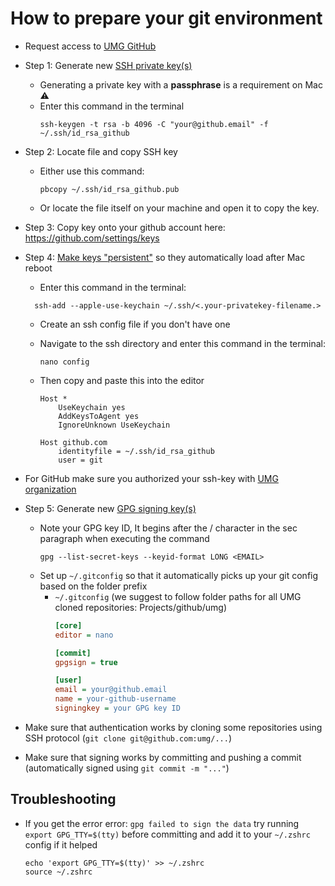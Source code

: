 # How to prepare your git environment
- Request access to [UMG GitHub](https://github.com/umg)

- Step 1: Generate new [SSH private key(s)](https://docs.github.com/en/authentication/connecting-to-github-with-ssh/generating-a-new-ssh-key-and-adding-it-to-the-ssh-agent)
  - Generating a private key with a **passphrase** is a requirement on Mac :warning:
  - Enter this command in the terminal
    ```shell
    ssh-keygen -t rsa -b 4096 -C "your@github.email" -f ~/.ssh/id_rsa_github

- Step 2: Locate file and copy SSH key 

  - Either use this command:
      ```shell
     pbcopy ~/.ssh/id_rsa_github.pub
       ```
  -  Or locate the file itself on your machine and open it to copy the key.

- Step 3: Copy key onto your github account here:
https://github.com/settings/keys

- Step 4: [Make keys "persistent"](https://unix.stackexchange.com/a/560404/171941) so they automatically load after Mac reboot
   - Enter this command in the terminal:
    ```shell 
      ssh-add --apple-use-keychain ~/.ssh/<.your-privatekey-filename.>
    ```
  - Create an ssh config file if you don't have one
  - Navigate to the ssh directory and enter this command in the terminal:
     ``` shell 
    nano config
    ```
  - Then copy and paste this into the editor

  
    ```
    Host *
        UseKeychain yes
        AddKeysToAgent yes
        IgnoreUnknown UseKeychain

    Host github.com
        identityfile = ~/.ssh/id_rsa_github
        user = git
    ```
- For GitHub make sure you authorized your ssh-key with [UMG organization](https://docs.github.com/en/enterprise-cloud@latest/authentication/authenticating-with-saml-single-sign-on/authorizing-an-ssh-key-for-use-with-saml-single-sign-on)
- Step 5: Generate new [GPG signing key(s)](https://docs.github.com/en/authentication/managing-commit-signature-verification/generating-a-new-gpg-key)
  - Note your GPG key ID, It begins after the / character in the sec paragraph when executing the command
      ```shell
      gpg --list-secret-keys --keyid-format LONG <EMAIL>
      ```
  - Set up `~/.gitconfig` so that it automatically picks up your git config based on the folder prefix
    - `~/.gitconfig` (we suggest to follow folder paths for all UMG cloned repositories: Projects/github/umg)
      ```ini
      [core]
      editor = nano

      [commit]
      gpgsign = true

      [user]
      email = your@github.email
      name = your-github-username
      signingkey = your GPG key ID
      ```

- Make sure that authentication works by cloning some repositories using SSH protocol (`git clone git@github.com:umg/...`)
- Make sure that signing works by committing and pushing a commit (automatically signed using `git commit -m "..."`)

## Troubleshooting

- If you get the error error: `gpg failed to sign the data` try running `export GPG_TTY=$(tty)` before committing and add it to your `~/.zshrc` config if it helped
    ```shell
    echo 'export GPG_TTY=$(tty)' >> ~/.zshrc
    source ~/.zshrc
    ```
